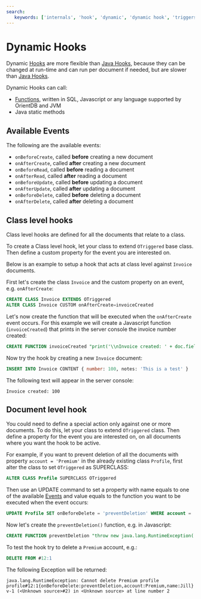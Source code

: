 ```yaml
---
search:
   keywords: ['internals', 'hook', 'dynamic', 'dynamic hook', 'triggers']
---
```


# Dynamic Hooks
Dynamic [Hooks](Hook.md) are more flexible than [Java Hooks](../java/Java-Hooks.md), because they can be changed at run-time and can run per document if needed, but are slower than [Java Hooks](../java/Java-Hooks.md). 

Dynamic Hooks can call:

- [Functions](../admin/Functions.md), written in SQL, Javascript or any language supported by OrientDB and JVM
- Java static methods


## Available Events

The following are the available events:

- `onBeforeCreate`, called **before** creating a new document
- `onAfterCreate`, called **after** creating a new document
- `onBeforeRead`, called **before** reading a document
- `onAfterRead`, called **after** reading a document
- `onBeforeUpdate`, called **before** updating a document
- `onAfterUpdate`, called **after** updating a document
- `onBeforeDelete`, called **before** deleting a document
- `onAfterDelete`, called **after** deleting a document


## Class level hooks
Class level hooks are defined for all the documents that relate to a class. 

To create a Class level hook, let your class to extend `OTriggered` base class. Then define a custom property for the event you are interested on.

Below is an example to setup a hook that acts at class level against `Invoice` documents.

First let's create the class `Invoice` and the custom property on an event, e.g. `onAfterCreate`:

```sql
CREATE CLASS Invoice EXTENDS OTriggered
ALTER CLASS Invoice CUSTOM onAfterCreate=invoiceCreated
```

Let's now create the function that will be executed when the `onAfterCreate` event occurs. For this example we will create a Javascript function (`invoiceCreated`) that prints in the server console the invoice number created:

```sql
CREATE FUNCTION invoiceCreated "print('\\nInvoice created: ' + doc.field('number'));" LANGUAGE Javascript
```

Now try the hook by creating a new `Invoice` document:

```sql
INSERT INTO Invoice CONTENT { number: 100, notes: 'This is a test' }
```

The following text will appear in the server console:

```
Invoice created: 100
```


## Document level hook
You could need to define a special action only against one or more documents. To do this, let your class to extend `OTriggered` class. Then define a property for the event you are interested on, on all documents where you want the hook to be active.

For example, if you want to prevent deletion of all the documents with property `account = 'Premium'` in the already existing class `Profile`, first alter the class to set `OTriggered` as SUPERCLASS:

```sql
ALTER CLASS Profile SUPERCLASS OTriggered
```

Then use an UPDATE command to set a property with name equals to one of the available [Events](Dynamic-Hooks.md#available-events) and value equals to the function you want to be executed when the event occurs:

```sql
UPDATE Profile SET onBeforeDelete = 'preventDeletion' WHERE account = 'Premium'
```

Now let's create the `preventDeletion()` function, e.g. in Javascript:

```sql
CREATE FUNCTION preventDeletion "throw new java.lang.RuntimeException('Cannot delete Premium profile ' + doc)" LANGUAGE Javascript
```

To test the hook try to delete a `Premium` account, e.g.:

```sql
DELETE FROM #12:1
```

The following Exception will be returned:

```
java.lang.RuntimeException: Cannot delete Premium profile profile#12:1{onBeforeDelete:preventDeletion,account:Premium,name:Jill} v-1 (<Unknown source>#2) in <Unknown source> at line number 2
```
